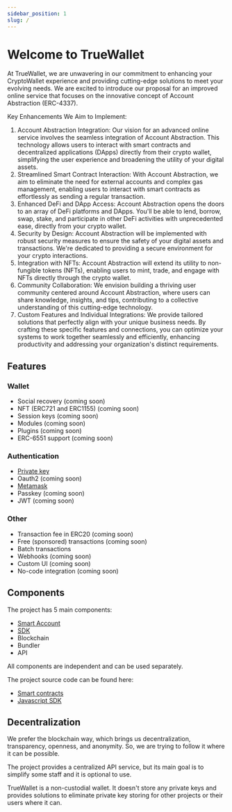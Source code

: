 ```yaml
---
sidebar_position: 1
slug: /
---
```


# Welcome to TrueWallet
At TrueWallet, we are unwavering in our commitment to enhancing your CryptoWallet experience and providing cutting-edge solutions to meet your evolving needs. We are excited to introduce our proposal for an improved online service that focuses on the innovative concept of Account Abstraction (ERC-4337).

 Key Enhancements We Aim to Implement:

1. Account Abstraction Integration: Our vision for an advanced online service involves the seamless integration of Account Abstraction. This technology allows users to interact with smart contracts and decentralized applications (DApps) directly from their crypto wallet, simplifying the user experience and broadening the utility of your digital assets.
2. Streamlined Smart Contract Interaction: With Account Abstraction, we aim to eliminate the need for external accounts and complex gas management, enabling users to interact with smart contracts as effortlessly as sending a regular transaction.
3. Enhanced DeFi and DApp Access: Account Abstraction opens the doors to an array of DeFi platforms and DApps. You'll be able to lend, borrow, swap, stake, and participate in other DeFi activities with unprecedented ease, directly from your crypto wallet.
4. Security by Design: Account Abstraction will be implemented with robust security measures to ensure the safety of your digital assets and transactions. We're dedicated to providing a secure environment for your crypto interactions.
5. Integration with NFTs: Account Abstraction will extend its utility to non-fungible tokens (NFTs), enabling users to mint, trade, and engage with NFTs directly through the crypto wallet.
6. Community Collaboration: We envision building a thriving user community centered around Account Abstraction, where users can share knowledge, insights, and tips, contributing to a collective understanding of this cutting-edge technology.
7. Custom Features and Individual Integrations: We provide tailored solutions that perfectly align with your unique business needs. By crafting these specific features and connections, you can optimize your systems to work together seamlessly and efficiently, enhancing productivity and addressing your organization's distinct requirements.

## Features

### Wallet
* Social recovery (coming soon)
* NFT (ERC721 and ERC1155) (coming soon)
* Session keys (coming soon)
* Modules (coming soon)
* Plugins (coming soon)
* ERC-6551 support (coming soon)

### Authentication
* [Private key](/sdk/authentication#private-key)
* Oauth2 (coming soon)
* [Metamask](/sdk/authentication#metamask)
* Passkey (coming soon)
* JWT (coming soon)

### Other
* Transaction fee in ERC20 (coming soon)
* Free (sponsored) transactions (coming soon)
* Batch transactions
* Webhooks (coming soon)
* Custom UI (coming soon)
* No-code integration (coming soon)

## Components
The project has 5 main components:
* [Smart Account](/category/smart-account)
* [SDK](/category/sdk)
* Blockchain
* Bundler
* API

All components are independent and can be used separately.

The project source code can be found here:
* [Smart contracts](https://github.com/TrueWallet/contracts)
* [Javascript SDK](https://github.com/TrueWallet/js-sdk)

## Decentralization
We prefer the blockchain way, which brings us decentralization, transparency, openness, and anonymity. So, we are trying to follow it where it can be possible. 

The project provides a centralized API service, but its main goal is to simplify some staff and it is optional to use.

TrueWallet is a non-custodial wallet. It doesn't store any private keys and provides solutions to eliminate private key storing for other projects or their users where it can.
